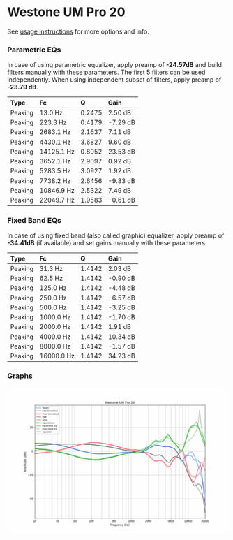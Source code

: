 # Westone UM Pro 20
See [usage instructions](https://github.com/jaakkopasanen/AutoEq#usage) for more options and info.

### Parametric EQs
In case of using parametric equalizer, apply preamp of **-24.57dB** and build filters manually
with these parameters. The first 5 filters can be used independently.
When using independent subset of filters, apply preamp of **-23.79 dB**.

| Type    | Fc         |      Q | Gain     |
|:--------|:-----------|:-------|:---------|
| Peaking | 13.0 Hz    | 0.2475 | 2.50 dB  |
| Peaking | 223.3 Hz   | 0.4179 | -7.29 dB |
| Peaking | 2683.1 Hz  | 2.1637 | 7.11 dB  |
| Peaking | 4430.1 Hz  | 3.6827 | 9.60 dB  |
| Peaking | 14125.1 Hz | 0.8052 | 23.53 dB |
| Peaking | 3652.1 Hz  | 2.9097 | 0.92 dB  |
| Peaking | 5283.5 Hz  | 3.0927 | 1.92 dB  |
| Peaking | 7738.2 Hz  | 2.6456 | -9.83 dB |
| Peaking | 10846.9 Hz | 2.5322 | 7.49 dB  |
| Peaking | 22049.7 Hz | 1.9583 | -0.61 dB |

### Fixed Band EQs
In case of using fixed band (also called graphic) equalizer, apply preamp of **-34.41dB**
(if available) and set gains manually with these parameters.

| Type    | Fc         |      Q | Gain     |
|:--------|:-----------|:-------|:---------|
| Peaking | 31.3 Hz    | 1.4142 | 2.03 dB  |
| Peaking | 62.5 Hz    | 1.4142 | -0.90 dB |
| Peaking | 125.0 Hz   | 1.4142 | -4.48 dB |
| Peaking | 250.0 Hz   | 1.4142 | -6.57 dB |
| Peaking | 500.0 Hz   | 1.4142 | -3.25 dB |
| Peaking | 1000.0 Hz  | 1.4142 | -1.70 dB |
| Peaking | 2000.0 Hz  | 1.4142 | 1.91 dB  |
| Peaking | 4000.0 Hz  | 1.4142 | 10.34 dB |
| Peaking | 8000.0 Hz  | 1.4142 | -1.57 dB |
| Peaking | 16000.0 Hz | 1.4142 | 34.23 dB |

### Graphs
![](./Westone%20UM%20Pro%2020.png)